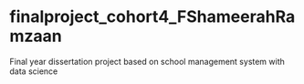 # finalproject_cohort4_FShameerahRamzaan
Final year dissertation project based on school management system with data science
